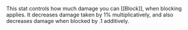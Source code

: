 This stat controls how much damage you can [[Block]], when blocking applies. It decreases damage taken by 1% multiplicatively, and also decreases damage when blocked by .1 additively. 